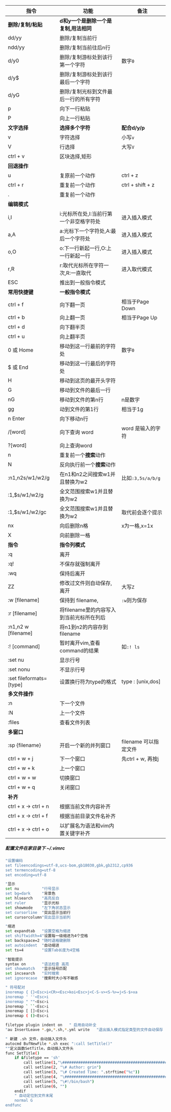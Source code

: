 | 指令                      | 功能                       | 备注                |
| ----------------------- | ------------------------ | ----------------- |
| **删除/复制/粘贴**            | **d和y一个是删除一个是复制,用法相同**   |                   |
| dd/yy                   | 删除/复制当前行                 |                   |
| ndd/yy                  | 删除/复制当前往后n行              |                   |
| d/y0                    | 删除/复制游标处到该行第一个字符         | 数字`0`             |
| d/y$                    | 删除/复制游标处到该行最后一个字符        |                   |
| d/yG                    | 删除/复制光标到文件最后一行的所有字符      |                   |
| p                       | 向下一行粘贴                   |                   |
| P                       | 向上一行粘贴                   |                   |
| **文字选择**                | **选择多个字符**               | **配合d/y/p**       |
| v                       | 字符选择                     | 小写`v`             |
| V                       | 行选择                      | 大写`V`             |
| ctrl + v                | 区块选择,矩形                  |                   |
| **回退操作**                |                          |                   |
| u                       | 复原前一个动作                  | ctrl + z          |
| ctrl + r                | 重复前一个动作                  | ctrl + shift + z  |
| .                       | 重复前一个动作                  |                   |
| **编辑模式**                |                          |                   |
| i,I                     | i:光标所在处,I:当前行第一个非空格字符处   | 进入插入模式            |
| a,A                     | a:光标下一个字符处,A:最后一个字符处     | 进入插入模式            |
| o,O                     | o:下一行新起一行,O:上一行新起一行      | 进入插入模式            |
| r,R                     | r:取代光标所在字符一次,R:一直取代      | 进入取代模式            |
| ESC                     | 推出到一般指令模式                |                   |
| **常用快捷键**               | **一般指令模式**               |                   |
| ctrl + f                | 向下翻一页                    | 相当于Page Down      |
| ctrl + b                | 向上翻一页                    | 相当于Page Up        |
| ctrl + d                | 向下翻半页                    |                   |
| ctrl + u                | 向上翻半页                    |                   |
| 0 或 Home                | 移动到这一行最前的字符处             | 数字`0`             |
| $ 或 End                 | 移动到这一行最后的字符处             |                   |
| H                       | 移动到这页的最开头字符              |                   |
| G                       | 移动到文件的最后一行               |                   |
| nG                      | 移动到文件的第n行                | n是数字              |
| gg                      | 动到文件的第1行                 | 相当于1g             |
| n Enter                 | 向下移动n行                   |                   |
| /[word]                 | 向下查询 word                | word 是输入的字符       |
| ?[word]                 | 向上查询word                 |                   |
| n                       | 重复前一个**搜索**动作            |                   |
| N                       | 反向执行前一个**搜索**动作          |                   |
| :n1,n2s/w1/w2/g         | 在n1和n2之间搜索w1并且替换为w2      | 比如`:3,5s/a/b/g`   |
| :1,$s/w1/w2/g           | 全文范围搜索w1并且替换为w2          |                   |
| :1,$s/w1/w2/gc          | 全文范围搜索w1并且替换为w2          | 取代前会逐个提示          |
| nx                      | 向后删除n格                   | x为一格,x=1x         |
| X                       | 向前删除一格                   |                   |
| **指令**                  | **指令列模式**                |                   |
| :q                      | 离开                       |                   |
| :q!                     | 不保存就强制离开                 |                   |
| :wq                     | 保持后离开                    |                   |
| ZZ                      | 修改过文件则自动保存,离开            | 大写`Z`             |
| :w [filename]           | 保持到 filename,            | `:w`则为保存          |
| :r [filename]           | 将filename里的内容写入到当前光标所在列后 |                   |
| :n1,n2 w [filename]     | 将n1到n2的内容存到filename      |                   |
| :! [command]            | 暂时离开vim,查看command的结果     | 如`:! ls`          |
| :set nu                 | 显示行号                     |                   |
| :set nonu               | 不显示行号                    |                   |
| :set fileformats=[type] | 设置换行符为type的格式            | type : [unix,dos] |
| **多文件操作**               |                          |                   |
| :n                      | 下一个文件                    |                   |
| :N                      | 上一个文件                    |                   |
| :files                  | 查看文件列表                   |                   |
| **多窗口**                 |                          |                   |
| :sp {filename}          | 开启一个新的并列窗口               | filename 可以指定文件   |
| ctrl + w + j            | 下一个窗口                    | 先ctrl + w, 再按j    |
| ctrl + w + k            | 上一个窗口                    |                   |
| ctrl + w + w            | 切换窗口                     |                   |
| ctrl + w + q            | 关闭窗口                     |                   |
| **补齐**                  |                          |                   |
| ctrl + x -> ctrl + n    | 根据当前文件内容补齐               |                   |
| ctrl + x -> ctrl + f    | 根据当前目录文件名补齐              |                   |
| ctrl + x -> ctrl + o    | 以扩展名为语法和vim内置关键字补齐       |                   |

##### 配置文件在家目录下 ~/.vimrc

```sh
"设置编码
set fileencodings=utf-8,ucs-bom,gb18030,gbk,gb2312,cp936
set termencoding=utf-8
set encoding=utf-8

"显示
set nu			"行号显示
set bg=dark		"背景色
set hlsearch	"高亮反白
set ruler		"显示光标
set showmode	"左下角状态显示
set cursorline	"突出显示当前行
set cursorcolumn"突出显示当前列

"缩进
set expandtab	"设置空格为缩进
set shiftwidth=4"设置每一级缩进为4个空格
set backspace=2	"随时退格键删除
set autoindent	"自动缩进
set ts=4		"设置Tab长度为4空格

"智能提示
syntax on		"语法检查 高亮
set showmatch	"显示括号匹配
set incsearch	"实时搜索
set ignorecase	"搜索时大小写不敏感

" 符号配对
inoremap { {}<Esc>i<CR><Esc>koi<Esc>j<C-S-v><S-%>=j<S-$>xa
inoremap ' ''<Esc>i
inoremap " ""<Esc>i
inoremap ` ``<Esc>i
inoremap [ []<Esc>i
inoremap ( ()<Esc>i

filetype plugin indent on	" 启用自动补全
"au InsertLeave *.go,*.sh,*.yml write	"退出插入模式指定类型的文件自动保存

" 新建 .sh 文件，自动插入文件头
autocmd BufNewFile *.sh exec ":call SetTitle()"
""定义函数SetTitle，自动插入文件头
func SetTitle()
    if &filetype == 'sh'
        call setline(1,"\#########################################################################")
        call setline(2, "\# Author: grin")
        call setline(3, "\# Created Time: ".strftime("%c"))
        call setline(4, "\#########################################################################")
        call setline(5, "\#!/bin/bash")
        call setline(6, "")
    endif
    " 自动定位到文件末尾
    normal G
endfunc
```



